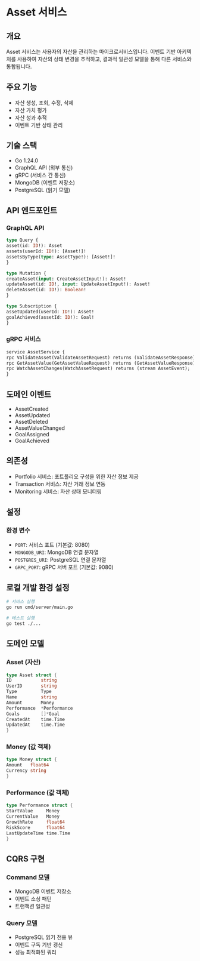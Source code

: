# Asset 서비스

## 개요
Asset 서비스는 사용자의 자산을 관리하는 마이크로서비스입니다. 이벤트 기반 아키텍처를 사용하여 자산의 상태 변경을 추적하고, 결과적 일관성 모델을 통해 다른 서비스와 통합됩니다.

## 주요 기능
- 자산 생성, 조회, 수정, 삭제
- 자산 가치 평가
- 자산 성과 추적
- 이벤트 기반 상태 관리

## 기술 스택
- Go 1.24.0
- GraphQL API (외부 통신)
- gRPC (서비스 간 통신)
- MongoDB (이벤트 저장소)
- PostgreSQL (읽기 모델)

## API 엔드포인트

### GraphQL API
```graphql
type Query {
asset(id: ID!): Asset
assets(userId: ID!): [Asset!]!
assetsByType(type: AssetType!): [Asset!]!
}

type Mutation {
createAsset(input: CreateAssetInput!): Asset!
updateAsset(id: ID!, input: UpdateAssetInput!): Asset!
deleteAsset(id: ID!): Boolean!
}

type Subscription {
assetUpdated(userId: ID!): Asset!
goalAchieved(assetId: ID!): Goal!
}
```

### gRPC 서비스
```protobuf
service AssetService {
rpc ValidateAsset(ValidateAssetRequest) returns (ValidateAssetResponse);
rpc GetAssetValue(GetAssetValueRequest) returns (GetAssetValueResponse);
rpc WatchAssetChanges(WatchAssetRequest) returns (stream AssetEvent);
}
```

## 도메인 이벤트
- AssetCreated
- AssetUpdated
- AssetDeleted
- AssetValueChanged
- GoalAssigned
- GoalAchieved

## 의존성
- Portfolio 서비스: 포트폴리오 구성을 위한 자산 정보 제공
- Transaction 서비스: 자산 거래 정보 연동
- Monitoring 서비스: 자산 상태 모니터링

## 설정
### 환경 변수
- `PORT`: 서비스 포트 (기본값: 8080)
- `MONGODB_URI`: MongoDB 연결 문자열
- `POSTGRES_URI`: PostgreSQL 연결 문자열
- `GRPC_PORT`: gRPC 서버 포트 (기본값: 9080)

## 로컬 개발 환경 설정
```bash
# 서비스 실행
go run cmd/server/main.go

# 테스트 실행
go test ./...
```

## 도메인 모델

### Asset (자산)
```go
type Asset struct {
ID           string
UserID       string
Type         Type
Name         string
Amount       Money
Performance  *Performance
Goals        []*Goal
CreatedAt    time.Time
UpdatedAt    time.Time
}
```

### Money (값 객체)
```go
type Money struct {
Amount   float64
Currency string
}
```

### Performance (값 객체)
```go
type Performance struct {
StartValue     Money
CurrentValue   Money
GrowthRate     float64
RiskScore      float64
LastUpdateTime time.Time
}
```

## CQRS 구현

### Command 모델
- MongoDB 이벤트 저장소
- 이벤트 소싱 패턴
- 트랜잭션 일관성

### Query 모델
- PostgreSQL 읽기 전용 뷰
- 이벤트 구독 기반 갱신
- 성능 최적화된 쿼리 